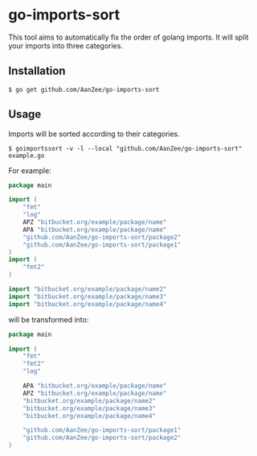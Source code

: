 # go-imports-sort
This tool aims to automatically fix the order of golang imports. It will split your imports into three categories.

## Installation
```
$ go get github.com/AanZee/go-imports-sort
```

## Usage
Imports will be sorted according to their categories.
```
$ goimportssort -v -l --local "github.com/AanZee/go-imports-sort" example.go
```

For example:
```go
package main

import (
	"fmt"
	"log"
	APZ "bitbucket.org/example/package/name"
	APA "bitbucket.org/example/package/name"
	"github.com/AanZee/go-imports-sort/package2"
	"github.com/AanZee/go-imports-sort/package1"
)
import (
	"fmt2"
)

import "bitbucket.org/example/package/name2"
import "bitbucket.org/example/package/name3"
import "bitbucket.org/example/package/name4"
```

will be transformed into:

```go
package main

import (
    "fmt"
    "fmt2"
    "log"

    APA "bitbucket.org/example/package/name"
    APZ "bitbucket.org/example/package/name"
    "bitbucket.org/example/package/name2"
    "bitbucket.org/example/package/name3"
    "bitbucket.org/example/package/name4"

    "github.com/AanZee/go-imports-sort/package1"
    "github.com/AanZee/go-imports-sort/package2"
)
```